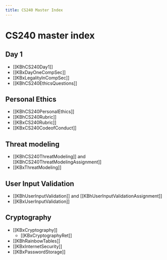 ```yaml
---
title: CS240 Master Index
---
```


# CS240 master index

## Day 1
- [[KBhCS240Day1]]
- [[KBxDayOneCompSec]]
- [[KBxLegalityInCompSec]]
- [[KBhCS240EthicsQuestions]]

## Personal Ethics
- [[KBhCS240PersonalEthics]]
- [[KBhCS240Rubric]]
- [[KBxCS240Rubric]]
- [[KBxCS240CodeofConduct]]

## Threat modeling
- [[KBhCS240ThreatModeling]] and [[KBhCS240ThreatModelingAssignment]] 
- [[KBxThreatModeling]]

## User Input Validation
- [[KBhUserInputValidation]] and [[KBhUserInputValidationAssignment]] 
- [[KBxUserInputValidation]]

## Cryptography

- [[KBxCryptography]]
	- [[KBxCryptographyRet]]
- [[KBhRainbowTables]] 
- [[KBxInternetSecurity]]
- [[KBxPasswordStorage]]


